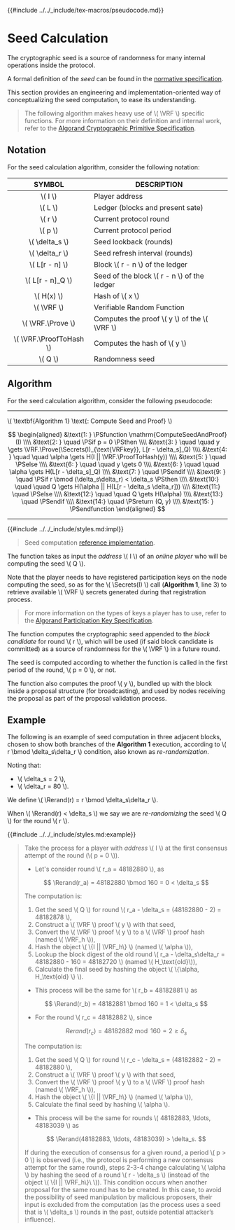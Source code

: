{{#include ../../_include/tex-macros/pseudocode.md}}

$$
\newcommand \VRF {\mathrm{VRF}}
\newcommand \Prove {\mathrm{Prove}}
\newcommand \ProofToHash {\mathrm{ProofToHash}}
\newcommand \Secrets {\mathrm{Secrets}}
\newcommand \Rerand {\mathrm{Rerand}}
$$

# Seed Calculation

The cryptographic seed is a source of randomness for many internal operations inside
the protocol.

A formal definition of the _seed_ can be found in the [normative specification](../abft-messages-seed.md).

This section provides an engineering and implementation-oriented way of conceptualizing
the seed computation, to ease its understanding.

> The following algorithm makes heavy use of \\( \VRF \\) specific functions. For
> more information on their definition and internal work, refer to the
> [Algorand Cryptographic Primitive Specification](../../crypto/crypto.md).

## Notation

For the seed calculation algorithm, consider the following notation:

|          SYMBOL           | DESCRIPTION                                      |
|:-------------------------:|--------------------------------------------------|
|         \\( I \\)         | Player address                                   |
|         \\( L \\)         | Ledger (blocks and present sate)                 |
|         \\( r \\)         | Current protocol round                           |
|         \\( p \\)         | Current protocol period                          |
|     \\( \delta_s \\)      | Seed lookback (rounds)                           |
|     \\( \delta_r \\)      | Seed refresh interval (rounds)                   |
|     \\( L[r - n] \\)      | Block \\( r - n \\) of the ledger                |
|    \\( L[r - n]_Q \\)     | Seed of the block \\( r - n \\) of the ledger    |
|       \\( H(x) \\)        | Hash of \\( x \\)                                |
|       \\( \VRF \\)        | Verifiable Random Function                       |
|    \\( \VRF.\Prove \\)    | Computes the proof \\( y \\) of the \\( \VRF \\) |
| \\( \VRF.\ProofToHash \\) | Computes the hash of \\( y \\)                   |
|         \\( Q \\)         | Randomness seed                                  |

## Algorithm

For the seed calculation algorithm, consider the following pseudocode:

---

\\( \textbf{Algorithm 1} \text{: Compute Seed and Proof} \\)

<!-- markdownlint-disable MD013 -->
$$
\begin{aligned}
&\text{1: } \PSfunction \mathrm{ComputeSeedAndProof}(I) \\\\
&\text{2: } \quad \PSif p = 0 \PSthen \\\\
&\text{3: } \quad \quad y \gets \VRF.\Prove(\Secrets(I)_{\text{VRFkey}}, L[r - \delta_s]_Q) \\\\
&\text{4: } \quad \quad \alpha \gets H(I || \VRF.\ProofToHash(y)) \\\\
&\text{5: } \quad \PSelse \\\\
&\text{6: } \quad \quad y \gets 0 \\\\
&\text{6: } \quad \quad \alpha \gets H(L[r - \delta_s]_Q) \\\\
&\text{7: } \quad \PSendif \\\\
&\text{9: } \quad \PSif r \bmod (\delta_s\delta_r) < \delta_s \PSthen \\\\
&\text{10:} \quad \quad Q \gets H(\alpha || H(L[r - \delta_s \delta_r])) \\\\
&\text{11:} \quad \PSelse \\\\
&\text{12:} \quad \quad Q \gets H(\alpha) \\\\
&\text{13:} \quad \PSendif \\\\
&\text{14:} \quad \PSreturn (Q, y) \\\\
&\text{15: } \PSendfunction
\end{aligned}
$$
<!-- markdownlint-enable MD013 -->

---

{{#include ../../_include/styles.md:impl}}
> Seed computation [reference implementation](https://github.com/algorand/go-algorand/blob/b6e5bcadf0ad3861d4805c51cbf3f695c38a93b7/agreement/proposal.go#L155).

The function takes as input the _address_ \\( I \\) of an _online player_ who will
be computing the seed \\( Q \\).

Note that the player needs to have registered participation keys on the node computing
the seed, so as for the \\( \Secrets(I) \\) call (**Algorithm 1**, line 3) to retrieve
available \\( \VRF \\) secrets generated during that registration process.

> For more information on the types of keys a player has to use, refer to the
> [Algorand Participation Key Specification](../../keys/keys-vrf.md#vrf-selection-keys).

The function computes the cryptographic seed appended to the _block candidate_
for round \\( r \\), which will be used (if said block candidate is committed) as
a source of randomness for the \\( \VRF \\) in a future round.

The seed is computed according to whether the function is called in the first period
of the round, \\( p = 0 \\), or not.

The function also computes the proof \\( y \\), bundled up with the block inside
a proposal structure (for broadcasting), and used by nodes receiving the proposal
as part of the proposal validation process.

## Example

The following is an example of seed computation in three adjacent blocks, chosen
to show both branches of the **Algorithm 1** execution, according to
\\( r \bmod \delta_s\delta_r \\) condition, also known as _re-randomization_.

Noting that:

- \\( \delta_s = 2 \\),
- \\( \delta_r = 80 \\).

We define \\( \Rerand(r) = r \bmod \delta_s\delta_r \\).

When \\( \Rerand(r) < \delta_s \\) we say we are _re-randomizing_ the seed \\( Q \\)
for the round \\( r \\).

{{#include ../../_include/styles.md:example}}
> Take the process for a player with _address_ \\( I \\) at the first consensus
> attempt of the round (\\( p = 0 \\)).
>
> - Let's consider round \\( r_a = 48182880 \\), as
>
> $$
> \Rerand(r_a) = 48182880 \bmod 160 = 0 < \delta_s
> $$
>
> The computation is:
>
> 1. Get the seed \\( Q \\) for round \\( r_a - \delta_s = (48182880 - 2) = 48182878 \\),
> 2. Construct a \\( \VRF \\) proof \\( y \\) with that seed,
> 3. Convert the \\( \VRF \\) proof \\( y \\) to a \\( \VRF \\) proof hash (named \\( \VRF_h \\)),
> 4. Hash the object \\( \\{I || \VRF_h\\} \\) (named \\( \alpha \\)),
> 5. Lookup the block digest of the old round \\( r_a - \delta_s\delta_r = 48182880 - 160 = 48182720 \\) (named \\( H_\text{old}\\)),
> 6. Calculate the final seed by hashing the object \\( \\{\alpha, H_\text{old} \\} \\).
>
> - This process will be the same for \\( r_b = 48182881 \\) as
>
> $$
> \Rerand(r_b) = 48182881 \bmod 160 = 1 < \delta_s
> $$
>
> - For the round \\( r_c = 48182882 \\), since
>
> $$
> Rerand(r_c) = 48182882 \bmod 160 = 2 \ge \delta_s
> $$
>
> The computation is:
>
> 1. Get the seed \\( Q \\) for round \\( r_c - \delta_s = (48182882 - 2) = 48182880 \\),
> 2. Construct a \\( \VRF \\) proof \\( y \\) with that seed,
> 3. Convert the \\( \VRF \\) proof \\( y \\) to a \\( \VRF \\) proof hash (named \\( \VRF_h \\)),
> 4. Hash the object \\( \\{I || \VRF_h\\} \\) (named \\( \alpha \\)),
> 5. Calculate the final seed by hashing \\( \alpha \\).
>
> - This process will be the same for rounds \\( 48182883, \ldots, 48183039 \\) as
>
> $$
> \Rerand(48182883, \ldots, 48183039) > \delta_s.
> $$
>
> If during the execution of consensus for a given round, a period \\( p > 0 \\)
> is observed (i.e., the protocol is performing a new consensus attempt for the same
> round), steps 2-3-4 change calculating \\( \alpha \\) by hashing the seed of a
> round \\( r - \delta_s \\) (instead of the object \\( \\{I || \VRF_h\\}\\ \\)).
> This condition occurs when another proposal for the same round has to be created.
> In this case, to avoid the possibility of seed manipulation by malicious proposers,
> their input is excluded from the computation (as the process uses a seed that is
> \\( \delta_s \\) rounds in the past, outside potential attacker’s influence).

